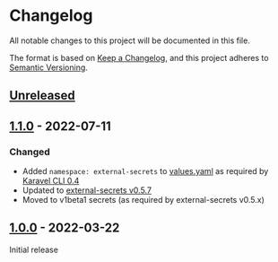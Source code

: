 # Changelog

All notable changes to this project will be documented in this file.

The format is based on [Keep a Changelog](https://keepachangelog.com/en/1.0.0/),
and this project adheres to [Semantic Versioning](https://semver.org/spec/v2.0.0.html).

## [Unreleased]

## [1.1.0] - 2022-07-11

### Changed

- Added `namespace: external-secrets` to [values.yaml](chart/values.yaml) as required by [Karavel CLI 0.4](https://github.com/karavel-io/cli/releases/tag/v0.4.0)
- Updated to [external-secrets v0.5.7](https://github.com/external-secrets/external-secrets/releases/tag/v0.5.7)
- Moved to v1beta1 secrets (as required by external-secrets v0.5.x)


## [1.0.0] - 2022-03-22

Initial release

[unreleased]: https://github.com/karavel-io/platform-component-external-secrets/compare/1.1.0...HEAD
[1.1.0]: https://github.com/karavel-io/platform-component-external-secrets/compare/1.0.0...1.1.0
[1.0.0]: https://github.com/karavel-io/platform-component-external-secrets/releases/tag/1.0.0
